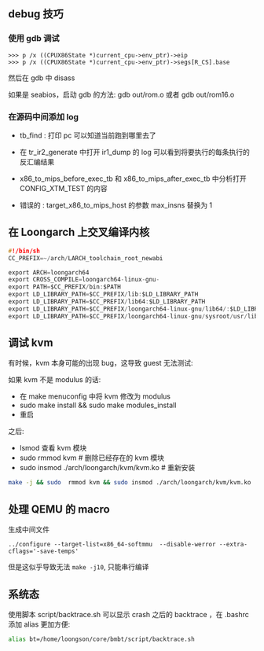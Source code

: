 ## debug 技巧

### 使用 gdb 调试
```gdb
>>> p /x ((CPUX86State *)current_cpu->env_ptr)->eip
>>> p /x ((CPUX86State *)current_cpu->env_ptr)->segs[R_CS].base
```
然后在 gdb 中 disass

如果是 seabios，启动 gdb 的方法: gdb out/rom.o
或者 gdb out/rom16.o

### 在源码中间添加 log
- tb_find : 打印 pc 可以知道当前跑到哪里去了
- 在 tr_ir2_generate 中打开 ir1_dump 的 log 可以看到将要执行的每条执行的反汇编结果
- x86_to_mips_before_exec_tb 和 x86_to_mips_after_exec_tb 中分析打开 CONFIG_XTM_TEST 的内容

- 错误的 : target_x86_to_mips_host 的参数 max_insns 替换为 1

## 在 Loongarch 上交叉编译内核
```c
#!/bin/sh
CC_PREFIX=~/arch/LARCH_toolchain_root_newabi

export ARCH=loongarch64
export CROSS_COMPILE=loongarch64-linux-gnu-
export PATH=$CC_PREFIX/bin:$PATH
export LD_LIBRARY_PATH=$CC_PREFIX/lib:$LD_LIBRARY_PATH
export LD_LIBRARY_PATH=$CC_PREFIX/lib64:$LD_LIBRARY_PATH
export LD_LIBRARY_PATH=$CC_PREFIX/loongarch64-linux-gnu/lib64/:$LD_LIBRARY_PATH
export LD_LIBRARY_PATH=$CC_PREFIX/loongarch64-linux-gnu/sysroot/usr/lib/:$LD_LIBRARY_PATH
```

## 调试 kvm
有时候，kvm 本身可能的出现 bug，这导致 guest 无法测试:

如果 kvm 不是 modulus 的话:
- 在 make menuconfig 中将 kvm 修改为 modulus
- sudo make install && sudo make modules_install
- 重启

之后:
- lsmod 查看 kvm 模块
- sudo rmmod kvm # 删除已经存在的 kvm 模块
- sudo insmod ./arch/loongarch/kvm/kvm.ko # 重新安装

```sh
make -j && sudo  rmmod kvm && sudo insmod ./arch/loongarch/kvm/kvm.ko
```

## 处理 QEMU 的 macro

生成中间文件
```plain
../configure --target-list=x86_64-softmmu  --disable-werror --extra-cflags='-save-temps'
```
但是这似乎导致无法 `make -j10`, 只能串行编译

## 系统态

使用脚本 script/backtrace.sh 可以显示 crash 之后的 backtrace ，在 .bashrc 添加 alias 更加方便:
```sh
alias bt=/home/loongson/core/bmbt/script/backtrace.sh
```
